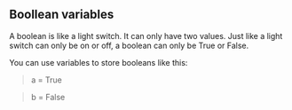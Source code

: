 ## Boollean variables


A boolean is like a light switch. It can only have two values. Just like a light switch can only be on or off, a boolean can only be True or False.

You can use variables to store booleans like this:

> a = True

> b = False

